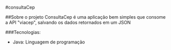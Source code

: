 #consultaCep

##Sobre o projeto
ConsultaCep é uma aplicação bem simples que consome a API "viacep", salvando os dados retornados em um JSON

###Tecnologias:
- Java: Linguagem de programação

